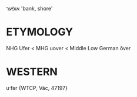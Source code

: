 אופֿער
'bank, shore'

ETYMOLOGY
===========
NHG Ufer < MHG uover < Middle Low German ōver

WESTERN
========

uˑfər {WTCP, Vác, 47197}
